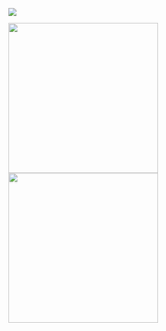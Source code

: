 <a href="https://www.codewars.com/users/GeorgCantor" target="_blank"><img src="https://www.codewars.com/users/GeorgCantor/badges/large" /></a>

<p align="left">
<a href="https://leetcode.com/GeorgCantor/" target="blank"><img align="center" src="https://leetcode.com/static/images/badges/2022/gif/2022-annual-100.gif" height="300" width="300" /></a>&nbsp;
<a href="https://leetcode.com/GeorgCantor/" target="blank"><img align="center" src="https://assets.leetcode.com/static_assets/marketing/2023-50.gif" height="300" width="300" /></a>&nbsp;
</a>&nbsp;
</p>
